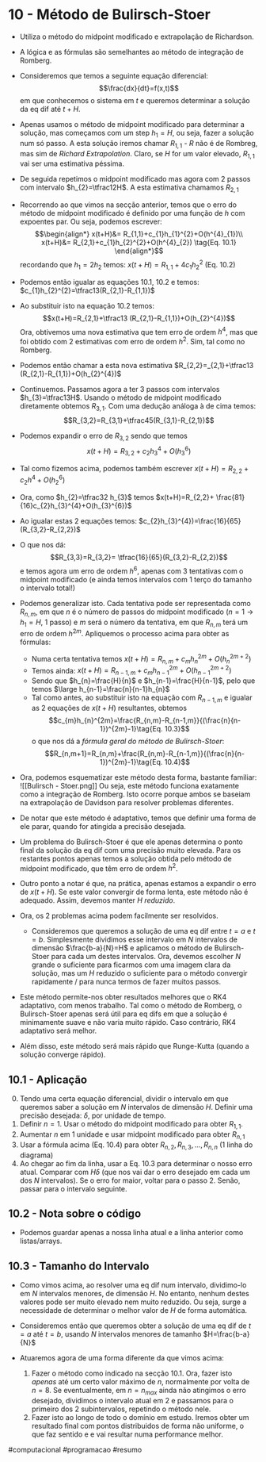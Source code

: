# 10 - Método de Bulirsch-Stoer
- Utiliza o método do midpoint modificado e extrapolação de Richardson.
- A lógica e as fórmulas são semelhantes ao método de integração de Romberg.

- Consideremos que temos a seguinte equação diferencial: $$\frac{dx}{dt}=f(x,t)$$
em que conhecemos o sistema em $t$ e queremos determinar a solução da eq dif até $t+H$.
- Apenas usamos o método de midpoint modificado para determinar a solução, mas começamos com um step $h_{1}=H$, ou seja, fazer a solução num só passo. A esta solução iremos chamar $R_{1,1}$ - $R$ não é de Rombreg, mas sim de *Richard Extrapolation*. Claro, se $H$ for um valor elevado, $R_{1,1}$ vai ser uma estimativa péssima.
- De seguida repetimos o midpoint modificado mas agora com 2 passos com intervalo $h_{2}=\tfrac12H$. A esta estimativa chamamos $R_{2,1}$
- Recorrendo ao que vimos na secção anterior, temos que o erro do método de midpoint modificado é definido por uma função de $h$ com expoentes par. Ou seja, podemos escrever: $$\begin{align*}
x(t+H)&= R_{1,1}+c_{1}h_{1}^{2}+O(h^{4}_{1})\\
x(t+H)&= R_{2,1}+c_{1}h_{2}^{2}+O(h^{4}_{2}) \tag{Eq. 10.1}
\end{align*}$$
recordando que $h_{1}=2h_{2}$ temos: $x(t+H)=R_{1,1}+4c_{1}h_{2}^{2}$        (Eq. 10.2)
- Podemos então igualar as equações 10.1, 10.2 e temos: $c_{1}h_{2}^{2}=\tfrac13(R_{2,1}-R_{1,1})$
- Ao substituir isto na equação 10.2 temos: $$x(t+H)=R_{2,1}+\tfrac13 (R_{2,1}-R_{1,1})+O(h_{2}^{4})$$
Ora, obtivemos uma nova estimativa que tem erro de ordem $h^{4}$, mas que foi obtido com 2 estimativas com erro de ordem $h^{2}$. Sim, tal como no Romberg.
- Podemos então chamar a esta nova estimativa $R_{2,2}=_{2,1}+\tfrac13 (R_{2,1}-R_{1,1})+O(h_{2}^{4})$

- Continuemos. Passamos agora a ter 3 passos com intervalos $h_{3}=\tfrac13H$. Usando o método de midpoint modificado diretamente obtemos $R_{3,1}$. Com uma dedução análoga à de cima temos: $$R_{3,2}=R_{3,1}+\tfrac45(R_{3,1}-R_{2,1})$$
- Podemos expandir o erro de $R_{3,2}$ sendo que temos $$x(t+H)=R_{3,2}+c_{2}h_{3}^{4}+O(h_{3}^{6})$$
- Tal como fizemos acima, podemos também escrever $x(t+H)=R_{2,2}+c_{2}h^{4}+O(h_{2}^{6})$
- Ora, como $h_{2}=\tfrac32 h_{3}$ temos $x(t+H)=R_{2,2}+ \frac{81}{16}c_{2}h_{3}^{4}+O(h_{3}^{6})$
- Ao igualar estas 2 equações temos: $c_{2}h_{3}^{4})=\frac{16}{65}(R_{3,2}-R_{2,2})$
- O que nos dá: $$R_{3,3}=R_{3,2}= \tfrac{16}{65}(R_{3,2}-R_{2,2})$$
e temos agora um erro de ordem $h^{6}$, apenas com 3 tentativas com o midpoint modificado (e ainda temos intervalos com 1 terço do tamanho o intervalo total!)

- Podemos generalizar isto. Cada tentativa pode ser representada como $R_{n,m}$, em que $n$ é o número de passos do midpoint modificado ($n=1\to h_{1}=H$, 1 passo) e $m$ será o número da tentativa, em que $R_{n,m}$ terá um erro de ordem $h^{2m}$. Apliquemos o processo acima para obter as fórmulas:
    - Numa certa tentativa temos $x(t+H)=R_{n,m}+c_{m}h_{n}^{2m}+O(h_{n}^{2m+2})$
    - Temos ainda: $x(t+H)=R_{n-1,m}+c_{m}h_{n-1}^{2m}+O(h_{n-1}^{2m+2})$
    - Sendo que $h_{n}=\frac{H}{n}$ e $h_{n-1}=\frac{H}{n-1}$, pelo que temos $\large h_{n-1}=\frac{n}{n-1}h_{n}$
    - Tal como antes, ao substituir isto na equação com $R_{n-1,m}$ e igualar as 2 equações de $x(t+H)$ resultantes, obtemos $$c_{m}h_{n}^{2m}=\frac{R_{n,m}-R_{n-1,m}}{(\frac{n}{n-1})^{2m}-1}\tag{Eq. 10.3}$$ o que nos dá a *fórmula geral do método de Bulirsch-Stoer*: $$R_{n,m+1}=R_{n,m}+\frac{R_{n,m}-R_{n-1,m}}{(\frac{n}{n-1})^{2m}-1}\tag{Eq. 10.4}$$

- Ora, podemos esquematizar este método desta forma, bastante familiar: 
![[Bulirsch - Stoer.png]]
Ou seja, este método funciona exatamente como a integração de Romberg. Isto ocorre porque ambos se baseiam na extrapolação de Davidson para resolver problemas diferentes.
- De notar que este método é adaptativo, temos que definir uma forma de ele parar, quando for atingida a precisão desejada.

- Um problema do Bulirsch-Stoer é que ele apenas determina o ponto final da solução da eq dif com uma precisão muito elevada. Para os restantes pontos apenas temos a solução obtida pelo método de midpoint modificado, que têm erro de ordem $h^{2}$.
- Outro ponto a notar é que, na prática, apenas estamos a expandir o erro de $x(t+H)$. Se este valor convergir de forma lenta, este método não é adequado. Assim, devemos manter $H$ *reduzido*.

- Ora, os 2 problemas acima podem facilmente ser resolvidos.
    - Consideremos que queremos a solução de uma eq dif entre $t=a$ e $t=b$. Simplesmente dividimos esse intervalo em $N$ intervalos de dimensão $\frac{b-a}{N}=H$ e aplicamos o método de Bulirsch-Stoer para cada um destes intervalos. Ora, devemos escolher $N$ grande o suficiente para ficarmos com uma imagem clara da solução, mas um $H$ reduzido o suficiente para o método convergir rapidamente / para nunca termos de fazer muitos passos.

- Este método permite-nos obter resultados melhores que o RK4 adaptativo, com menos trabalho. Tal como o método de Romberg, o Bulirsch-Stoer apenas será útil para eq difs em que a solução é minimamente suave e não varia muito rápido. Caso contrário, RK4 adaptativo será melhor.
- Além disso, este método será mais rápido que Runge-Kutta (quando a solução converge rápido).
## 10.1 - Aplicação
0. Tendo uma certa equação diferencial, dividir o intervalo em que queremos saber a solução em $N$ intervalos de dimensão $H$. Definir uma precisão desejada: $\delta$, por unidade de tempo.
1. Definir $n=1$. Usar o método do midpoint modificado para obter $R_{1,1}$.
2. Aumentar $n$ em 1 unidade e usar midpoint modificado para obter $R_{n,1}$
3. Usar a fórmula acima (Eq. 10.4) para obter $R_{n,2},R_{n,3},\dots,R_{n,n}$ (1 linha do diagrama)
4. Ao chegar ao fim da linha, usar a Eq. 10.3 para determinar o nosso erro atual. Comparar com $H\delta$ (que nos vai dar o erro desejado em cada um dos $N$ intervalos). Se o erro for maior, voltar para o passo 2. Senão, passar para o intervalo seguinte.

## 10.2 - Nota sobre o código
- Podemos guardar apenas a nossa linha atual e a linha anterior como listas/arrays.

## 10.3 - Tamanho do Intervalo
- Como vimos acima, ao resolver uma eq dif num intervalo, dividimo-lo em $N$ intervalos menores, de dimensão $H$. No entanto, nenhum destes valores pode ser muito elevado nem muito reduzido. Ou seja, surge a necessidade de determinar o melhor valor de $H$ de forma automática.

- Consideremos então que queremos obter a solução de uma eq dif de $t=a$ até $t=b$, usando $N$ intervalos menores de tamanho $H=\frac{b-a}{N}$
- Atuaremos agora de uma forma diferente da que vimos acima:
    1. Fazer o método como indicado na secção 10.1. Ora, fazer isto *apenas* até um certo valor máximo de $n$, normalmente por volta de $n=8$. Se eventualmente, em $n=n_{max}$ ainda não atingimos o erro desejado, dividimos o intervalo atual em 2 e passamos para o primeiro dos 2 subintervalos, repetindo o método nele.
    2. Fazer isto ao longo de todo o domínio em estudo. Iremos obter um resultado final com pontos distribuidos de forma não uniforme, o que faz sentido e e vai resultar numa performance melhor.

#computacional #programacao #resumo 
